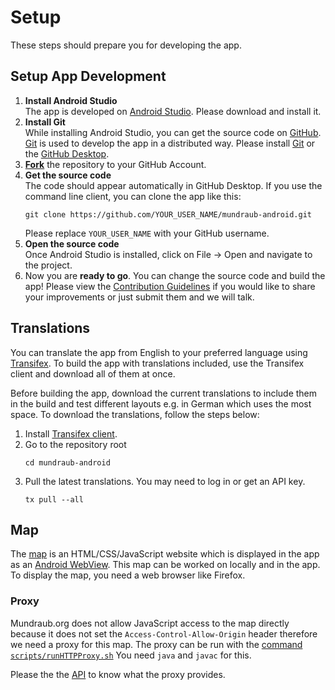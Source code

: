 # Setup

These steps should prepare you for developing the app.

## Setup App Development

1. **Install Android Studio**  
   The app is developed on [Android Studio].
   Please download and install it.
2. **Install Git**  
   While installing Android Studio, you can get the source code on [GitHub]. 
   [Git] is used to develop the app in a distributed way.
   Please install [Git] or the [GitHub Desktop].
3. **[Fork]** the repository to your GitHub Account.
4. **Get the source code**  
   The code should appear automatically in GitHub Desktop.
   If you use the command line client, you can clone the app like this:
   ```
   git clone https://github.com/YOUR_USER_NAME/mundraub-android.git
   ```
   Please replace `YOUR_USER_NAME` with your GitHub username.
5. **Open the source code**  
   Once Android Studio is installed, click on File → Open and navigate to the project.
6. Now you are **ready to go**. You can change the source code and build the app!
   Please view the [Contribution Guidelines] if you would like to share your improvements or just
   submit them and we will talk.

## Translations

You can translate the app from English to your preferred language using [Transifex].
To build the app with translations included, use the Transifex client and
download all of them at once.

Before building the app, download the current translations to include them in the build and test
different layouts e.g. in German which uses the most space.
To download the translations, follow the steps below:

1. Install [Transifex client][tx-client].
2. Go to the repository root
   ```
   cd mundraub-android
   ```
3. Pull the latest translations. You may need to log in or get an API key.
   ```
   tx pull --all
   ```

## Map

The [map] is an HTML/CSS/JavaScript website which is displayed 
in the app as an [Android WebView].
This map can be worked on locally and in the app.
To display the map, you need a web browser like Firefox.

### Proxy

Mundraub.org does not allow JavaScript access to the map
directly because it does not set the `Access-Control-Allow-Origin`
header therefore we need a proxy for this map.
The proxy can be run with the [command `scripts/runHTTPProxy.sh`][script-proxy]
You need `java` and `javac` for this.

Please the the [API] to know what the proxy provides.

[tx-client]: https://docs.transifex.com/client/installing-the-client
[Transifex]: https://www.transifex.com/mundraub-android/mundraub-android-app
[Android Studio]: https://developer.android.com/studio/index.html
[GitHub]: https://github.com/niccokunzmann/mundraub-android/
[Git]: https://git-scm.com/
[GitHub Desktop]: https://desktop.github.com/
[Fork]: https://github.com/niccokunzmann/mundraub-android/fork
[Contribution Guidelines]: ../Contributing.md
[script-proxy]: ../scripts
[map]: ../app/src/main/assets/map/
[Android WebView]: https://developer.android.com/reference/android/webkit/WebView
[API]: api.md

